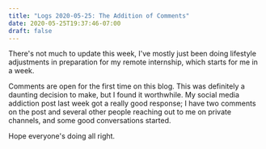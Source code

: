 ```yaml
---
title: "Logs 2020-05-25: The Addition of Comments"
date: 2020-05-25T19:37:46-07:00
draft: false
---
```


There's not much to update this week, I've mostly just been doing lifestyle adjustments in preparation for my remote internship, which starts for me in a week.

Comments are open for the first time on this blog. This was definitely a daunting decision to make, but I found it worthwhile. My social media addiction post last week got a really good response; I have two comments on the post and several other people reaching out to me on private channels, and some good conversations started.

Hope everyone's doing all right.
